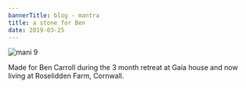 ```yaml
---
bannerTitle: blog - mantra
title: a stone for Ben
date: 2019-03-25
---
```



![mani 9](/images/mani/mani9.jpg)  

Made for Ben Carroll during the 3 month retreat at Gaia house and now living at Roselidden Farm, Cornwall.

